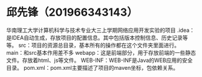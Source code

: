 # 邱先锋（201966343143）
华南理工大学计算机科学与技术专业大三上学期网络应用开发实验的项目
.idea：是IDEA自动生成，存放项目的配置信息。其中包括版本控制信息、历史记录等等。
src：项目的资源总目录，基本所有的操作都在这个文件夹里面进行。
main：和src基本作用差不多
webapp：这是前端部分，用于存放前端的一些静态文件。存放着html、js等文件。
WEB-INF：WEB-INF是Java的WEB应用的安全目录。
pom.xml：pom.xml主要描述了项目的maven坐标，包依赖关系。

